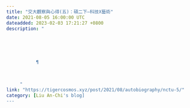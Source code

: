 ```yaml
---
title: "交大觀察與心得(五)：碩二下—科技X藝術"
date: 2021-08-05 16:00:00 UTC
dateadded: 2023-02-03 17:21:27 +0800
description: "
    
      
      
        
        
           ¶
        
      
    
     "
link: "https://tigercosmos.xyz/post/2021/08/autobiography/nctu-5/"
category: [Liu An-Chi's blog]
---
```

